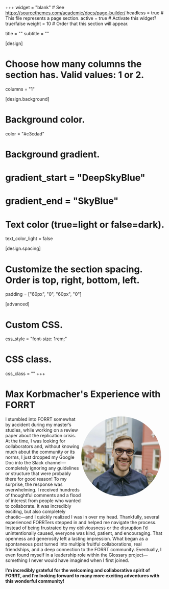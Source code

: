 +++
widget = "blank"  # See https://sourcethemes.com/academic/docs/page-builder/
headless = true  # This file represents a page section.
active = true  # Activate this widget? true/false
weight = 10  # Order that this section will appear.

title = ""
subtitle = ""

[design]
  # Choose how many columns the section has. Valid values: 1 or 2.
  columns = "1"

[design.background]

  # Background color.
  color = "#c3cdad"
  
  # Background gradient.
  # gradient_start = "DeepSkyBlue"
  # gradient_end = "SkyBlue"
  
  # Text color (true=light or false=dark).
  text_color_light = false

[design.spacing]
  # Customize the section spacing. Order is top, right, bottom, left.
  padding = ["60px", "0", "60px", "0"]

[advanced]
 # Custom CSS. 
 css_style = "font-size: 1rem;"
 
 # CSS class.
 css_class = ""
+++

# Max Korbmacher's Experience with FORRT

<div style="float: right; margin: 0 1rem 1rem 0; text-align: center;">
  <div style="width: 250px; height: 250px; border-radius: 50%; overflow: hidden;">
    <img
      src="testimonials/MaxKorbmacher.webp"
      alt="MaxKorbmacher Portrait"
      style="width: 100%; height: 100%; object-fit: cover;"
    >
  </div>
  <div style="margin-top: 0.5rem;">
    <a href="mailto:max.korbmacher@gmail.com" title="Email" style="margin-right: 0.5rem;">
      <i class="fas fa-envelope fa-2x" aria-hidden="true"></i>
    </a>
    <a href="https://orcid.org/0000-0002-8113-2560" title="ORCiD">
      <i class="ai ai-orcid fa-2x" aria-hidden="true"></i>
    </a>
    <a href="https://sites.google.com/view/maxkorbmacher/" title="Personal Website">
      <i class="fas fa-globe fa-2x" aria-hidden="true"></i>
    </a>
  </div>
</div>

I stumbled into FORRT somewhat by accident during my master’s studies, while working on a review paper about the replication crisis. At the time, I was looking for collaborators and, without knowing much about the community or its norms, I just dropped my Google Doc into the Slack channel—completely ignoring any guidelines or structure that were probably there for good reason!
To my surprise, the response was overwhelming. I received hundreds of thoughtful comments and a flood of interest from people who wanted to collaborate. It was incredibly exciting, but also completely chaotic—and I quickly realized I was in over my head. Thankfully, several experienced FORRTers stepped in and helped me navigate the process. Instead of being frustrated by my obliviousness or the disruption I’d unintentionally caused, everyone was kind, patient, and encouraging.
That openness and generosity left a lasting impression. What began as a spontaneous post turned into multiple fruitful collaborations, real friendships, and a deep connection to the FORRT community. Eventually, I even found myself in a leadership role within the Glossary project—something I never would have imagined when I first joined.

**I’m incredibly grateful for the welcoming and collaborative spirit of FORRT, and I’m looking forward to many more exciting adventures with this wonderful community!**
